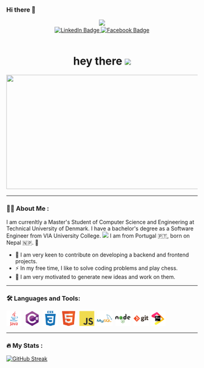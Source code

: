 ### Hi there 👋


<div id="header" align="center">
  <img src="https://media.giphy.com/media/M9gbBd9nbDrOTu1Mqx/giphy.gif" width="100"/>
  <div id="badges">
     <a href="https://www.linkedin.com/in/sachin-baral-57aa50213" target="_blank">
         <img src="https://img.shields.io/badge/LinkedIn-blue?style=for-the-badge&logo=linkedin&logoColor=white" alt="LinkedIn Badge"/>
     </a>
     <a href="https://www.facebook.com/sachin.baral.94009/" target="_blank">
         <img src="https://img.shields.io/badge/Facebook-red?style=for-the-badge&logo=facebook&logoColor=white" alt="Facebook Badge"/>
     </a>
  </div>
  <img src="https://komarev.com/ghpvc/?username=MrSachin7&style=flat-square&color=blue" alt=""/>
  <h1>
       hey there
       <img src="https://media.giphy.com/media/hvRJCLFzcasrR4ia7z/giphy.gif" width="30px"/>
  </h1>

  <img src="https://media.giphy.com/media/dWesBcTLavkZuG35MI/giphy.gif" width="600" height="300"/>
</div>

---


### :man_technologist: About Me :
I am currenltly a Master's Student of Computer Science and Engineering at Technical University of Denmark. I have a bachelor's degree as a Software Engineer from VIA University College.  <img src="https://media.giphy.com/media/WUlplcMpOCEmTGBtBW/giphy.gif" width="30"> I am from Portugal :portugal:, born on Nepal :nepal:. :wave:
- :telescope: I am very keen to contribute on developing a backend and frontend projects.
- :zap: In my free time, I like to solve coding problems and play chess.
- :seedling: I am very motivated to generate new ideas and work on them.

---
### :hammer_and_wrench: Languages and Tools:
<div>
  <img src="https://github.com/devicons/devicon/blob/master/icons/java/java-original-wordmark.svg" title="Java" alt="Java" width="40" height="40"/>&nbsp;
  <img src="https://github.com/devicons/devicon/blob/master/icons/csharp/csharp-original.svg" title ="C#" alt="C#" width="40" height="40"/>&nbsp;
  <img src="https://github.com/devicons/devicon/blob/master/icons/css3/css3-plain-wordmark.svg"  title="CSS3" alt="CSS" width="40" height="40"/>&nbsp;
  <img src="https://github.com/devicons/devicon/blob/master/icons/html5/html5-original.svg" title="HTML5" alt="HTML" width="40" height="40"/>&nbsp;
  <img src="https://github.com/devicons/devicon/blob/master/icons/javascript/javascript-original.svg" title="JavaScript" alt="JavaScript" width="40" height="40"/>&nbsp;
  <img src="https://github.com/devicons/devicon/blob/master/icons/mysql/mysql-original-wordmark.svg" title="MySQL"  alt="MySQL" width="40" height="40"/>&nbsp;
  <img src="https://github.com/devicons/devicon/blob/master/icons/nodejs/nodejs-original-wordmark.svg" title="NodeJS" alt="NodeJS" width="40" height="40"/>&nbsp;
  <img src="https://github.com/devicons/devicon/blob/master/icons/git/git-original-wordmark.svg" title="Git" **alt="Git" width="40" height="40"/>
   <img src="https://github.com/devicons/devicon/blob/master/icons/jetbrains/jetbrains-original.svg" title="Jetbrains" **alt="Jetbrains" width="40" height="40"/>
</div>

---
### :fire: My Stats :
[![GitHub Streak](http://github-readme-streak-stats.herokuapp.com?user=MrSachin7&theme=dark&background=000000)](https://git.io/streak-stats)








